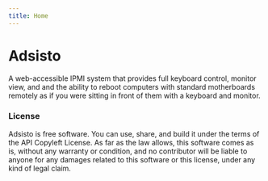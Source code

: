 ```yaml
---
title: Home
---
```


# Adsisto

A web-accessible IPMI system that provides full keyboard control, monitor view, and
and the ability to reboot computers with standard motherboards remotely as if you
were sitting in front of them with a keyboard and monitor. 

### License

Adsisto is free software. You can use, share, and build it under the terms of the
API Copyleft License. As far as the law allows, this software comes as is, without
any warranty or condition, and no contributor will be liable to anyone for any damages
related to this software or this license, under any kind of legal claim.
